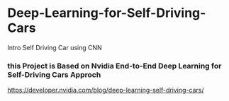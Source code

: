 # Deep-Learning-for-Self-Driving-Cars
Intro Self Driving Car using CNN

### this Project is Based on Nvidia End-to-End Deep Learning for Self-Driving Cars Approch
https://developer.nvidia.com/blog/deep-learning-self-driving-cars/



